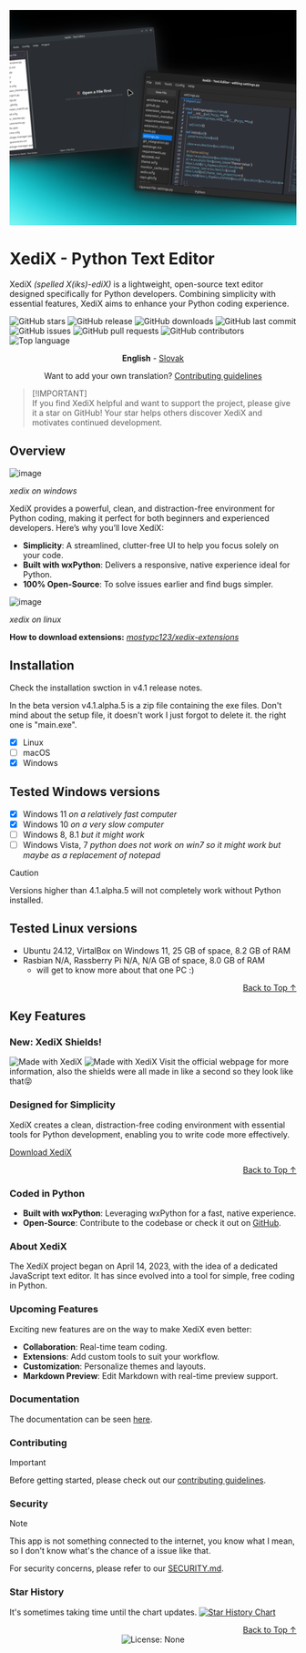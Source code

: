 ![](https://github.com/mostypc123/XediX/blob/main/images/xediximage.png?raw=true)  
# XediX - Python Text Editor
XediX _(spelled X(iks)-ediX)_ is a lightweight, open-source text editor designed specifically for Python developers. Combining simplicity with essential features, XediX aims to enhance your Python coding experience.

![GitHub stars](https://img.shields.io/github/stars/mostypc123/XediX?style=plastic)
![GitHub release](https://img.shields.io/github/release/mostypc123/XediX.svg?style=plastic)
![GitHub downloads](https://img.shields.io/github/downloads/mostypc123/XediX/total.svg?style=plastic)
![GitHub last commit](https://img.shields.io/github/last-commit/mostypc123/XediX.svg?style=plastic)
![GitHub issues](https://img.shields.io/github/issues/mostypc123/XediX.svg?style=plastic)
![GitHub pull requests](https://img.shields.io/github/issues-pr/mostypc123/XediX.svg?style=plastic)
![GitHub contributors](https://img.shields.io/github/contributors/mostypc123/XediX.svg?style=plastic)
![Top language](https://img.shields.io/github/languages/top/mostypc123/XediX.svg?style=plastic)

<div align="center">

**English** - [Slovak](https://github.com/mostypc123/XediX/blob/req2/readme-translations/sk-README.md)

Want to add your own translation? [Contributing guidelines](https://github.com/mostypc123/XediX/blob/main/CONTRIBUTING.md)

</div>


> [!IMPORTANT]\
> If you find XediX helpful and want to support the project, please give it a star on GitHub! Your star helps others discover XediX and motivates continued development.

## Overview

![image](https://github.com/user-attachments/assets/3e79645f-ad40-4beb-ab45-b52f063732a2)

_xedix on windows_


XediX provides a powerful, clean, and distraction-free environment for Python coding, making it perfect for both beginners and experienced developers. Here’s why you’ll love XediX:

- **Simplicity**: A streamlined, clutter-free UI to help you focus solely on your code.
- **Built with wxPython**: Delivers a responsive, native experience ideal for Python.
- **100% Open-Source**: To solve issues earlier and find bugs simpler.

![image](https://github.com/user-attachments/assets/41402dc9-4888-4048-9c00-7ee66903ca36)

_xedix on linux_

**How to download extensions:** *[mostypc123/xedix-extensions](https://github.com/mostypc123/xedix-extensions)*

## Installation

Check the installation swction in v4.1 release notes.

In the beta version v4.1.alpha.5 is a zip file containing the exe files. Don't mind about the setup file, it doesn't work I just forgot to delete it. the right one is "main.exe".

- [x] Linux
- [ ] macOS
- [x] Windows

## Tested Windows versions
- [x] Windows 11
_on a relatively fast computer_
- [x] Windows 10
_on a very slow computer_
- [ ] Windows 8, 8.1
_but it might work_
- [ ] Windows Vista, 7
_python does not work on win7 so it might work but maybe as a replacement of notepad_

> [!CAUTION]
> Versions higher than 4.1.alpha.5 will not completely work without Python installed.

## Tested Linux versions

- Ubuntu 24.12, VirtalBox on Windows 11, 25 GB of space, 8.2 GB of RAM
- Rasbian N/A, Rassberry Pi N/A, N/A GB of space, 8.0 GB of RAM
  - will get to know more about that one PC :)


<div align="right">
  <a href="#xedix---python-text-editor">Back to Top ↑</a>
</div>

## Key Features

### New: XediX Shields!
<img src="https://xedix.w3spaces.com/xedix-shield.png" alt="Made with XediX" width="100">
<img src="https://xedix.w3spaces.com/xedix-shield2.png" alt="Made with XediX" width="100">
Visit the official webpage for more information, also the shields were all made in like a second so they look like that😝

### Designed for Simplicity

XediX creates a clean, distraction-free coding environment with essential tools for Python development, enabling you to write code more effectively.

[Download XediX](https://github.com/mostypc123/XediX)

<div align="right">
  <a href="#xedix---python-text-editor">Back to Top ↑</a>
</div>

### Coded in Python

- **Built with wxPython**: Leveraging wxPython for a fast, native experience.
- **Open-Source**: Contribute to the codebase or check it out on [GitHub](https://github.com/mostypc123/XediX).

### About XediX

The XediX project began on April 14, 2023, with the idea of a dedicated JavaScript text editor. It has since evolved into a tool for simple, free coding in Python.

### Upcoming Features

Exciting new features are on the way to make XediX even better:

- **Collaboration**: Real-time team coding.
- **Extensions**: Add custom tools to suit your workflow.
- **Customization**: Personalize themes and layouts.
- **Markdown Preview**: Edit Markdown with real-time preview support.

### Documentation

The documentation can be seen [here](https://mostypc123.is-a.dev/XediX).

### Contributing

> [!IMPORTANT]
> Before getting started, please check out our [contributing guidelines](https://github.com/mostypc123/XediX/blob/main/CONTRIBUTING.md).

### Security

> [!NOTE]
> This app is not something connected to the internet, you know what I mean, so I don't know what's the chance of a issue like that.

For security concerns, please refer to our [SECURITY.md](https://github.com/mostypc123/XediX/blob/main/SECURITY.md).

### Star History

It's sometimes taking time until the chart updates.
[![Star History Chart](https://api.star-history.com/svg?repos=mostypc123/XediX&type=Date)](https://star-history.com/#mostypc123/XediX&Date)

<div align="right">
  <a href="#xedix---python-text-editor">Back to Top ↑</a>
</div>

<div align="center">
  <img src="https://img.shields.io/badge/License-None-red.svg?style=plastic" alt="License: None">
</div>

